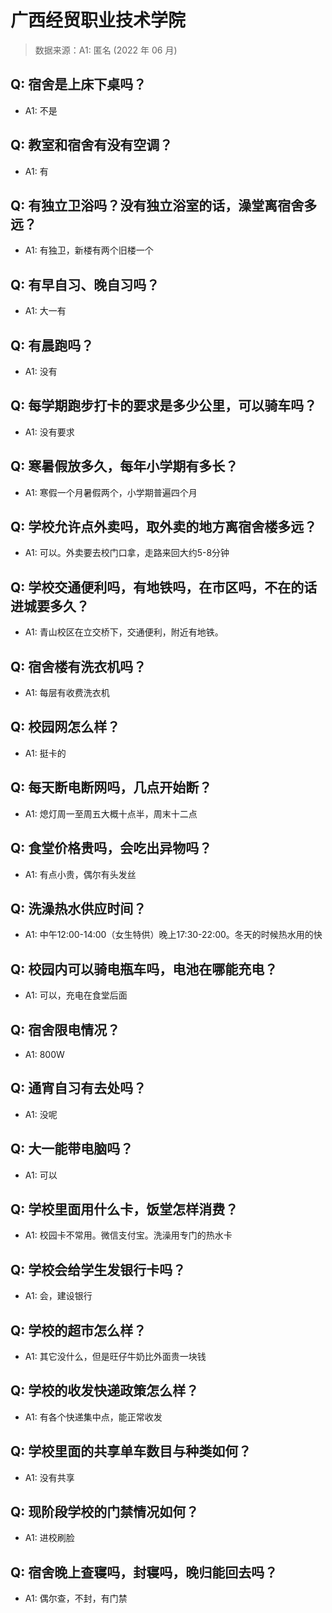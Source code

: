 # 广西经贸职业技术学院

> 数据来源：A1: 匿名 (2022 年 06 月)

## Q: 宿舍是上床下桌吗？

- A1: 不是

## Q: 教室和宿舍有没有空调？

- A1: 有

## Q: 有独立卫浴吗？没有独立浴室的话，澡堂离宿舍多远？

- A1: 有独卫，新楼有两个旧楼一个

## Q: 有早自习、晚自习吗？

- A1: 大一有

## Q: 有晨跑吗？

- A1: 没有

## Q: 每学期跑步打卡的要求是多少公里，可以骑车吗？

- A1: 没有要求

## Q: 寒暑假放多久，每年小学期有多长？

- A1: 寒假一个月暑假两个，小学期普遍四个月

## Q: 学校允许点外卖吗，取外卖的地方离宿舍楼多远？

- A1: 可以。外卖要去校门口拿，走路来回大约5-8分钟

## Q: 学校交通便利吗，有地铁吗，在市区吗，不在的话进城要多久？

- A1: 青山校区在立交桥下，交通便利，附近有地铁。

## Q: 宿舍楼有洗衣机吗？

- A1: 每层有收费洗衣机

## Q: 校园网怎么样？

- A1: 挺卡的

## Q: 每天断电断网吗，几点开始断？

- A1: 熄灯周一至周五大概十点半，周末十二点

## Q: 食堂价格贵吗，会吃出异物吗？

- A1: 有点小贵，偶尔有头发丝

## Q: 洗澡热水供应时间？

- A1: 中午12:00-14:00（女生特供）晚上17:30-22:00。冬天的时候热水用的快

## Q: 校园内可以骑电瓶车吗，电池在哪能充电？

- A1: 可以，充电在食堂后面

## Q: 宿舍限电情况？

- A1: 800W

## Q: 通宵自习有去处吗？

- A1: 没呢

## Q: 大一能带电脑吗？

- A1: 可以

## Q: 学校里面用什么卡，饭堂怎样消费？

- A1: 校园卡不常用。微信支付宝。洗澡用专门的热水卡

## Q: 学校会给学生发银行卡吗？

- A1: 会，建设银行

## Q: 学校的超市怎么样？

- A1: 其它没什么，但是旺仔牛奶比外面贵一块钱

## Q: 学校的收发快递政策怎么样？

- A1: 有各个快递集中点，能正常收发

## Q: 学校里面的共享单车数目与种类如何？

- A1: 没有共享

## Q: 现阶段学校的门禁情况如何？

- A1: 进校刷脸

## Q: 宿舍晚上查寝吗，封寝吗，晚归能回去吗？

- A1: 偶尔查，不封，有门禁

